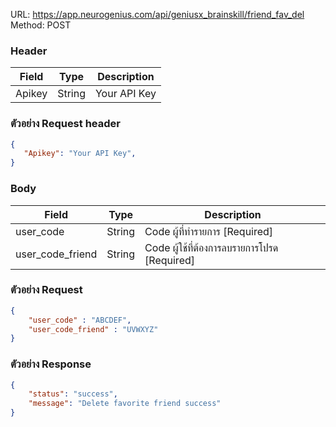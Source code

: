 URL: https://app.neurogenius.com/api/geniusx_brainskill/friend_fav_del <br>
Method: POST <br>

### Header
| Field         | Type          | Description  |
| ------------- |---------------| -------------|
| Apikey        | String        | Your API Key |

### ตัวอย่าง Request header
```json
{
   "Apikey": "Your API Key",
}
```


### Body
| Field                 | Type          | Description             |
| -------------         |---------------| ------------------------|
| user_code             | String        | Code ผู้ที่ทำรายการ [Required] |
| user_code_friend      | String        | Code ผู้ใช้ที่ต้องการลบรายการโปรด [Required] |


### ตัวอย่าง Request
```json
{
    "user_code" : "ABCDEF",
    "user_code_friend" : "UVWXYZ"
}
```

### ตัวอย่าง Response
```json
{
    "status": "success",
    "message": "Delete favorite friend success"
}
```
